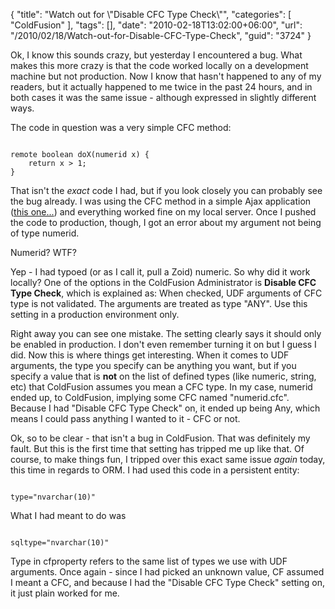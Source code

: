 {
	"title": "Watch out for \\\"Disable CFC Type Check\\\"",
	"categories": [
		"ColdFusion"
	],
	"tags": [],
	"date": "2010-02-18T13:02:00+06:00",
	"url": "/2010/02/18/Watch-out-for-Disable-CFC-Type-Check",
	"guid": "3724"
}

Ok, I know this sounds crazy, but yesterday I encountered a bug. What makes this more crazy is that the code worked locally on a development machine but not production. Now I know that hasn't happened to any of my readers, but it actually  happened to me twice in the past 24 hours, and in both cases it was the same issue - although expressed in slightly different ways. 

The code in question was a very simple CFC method:

<code>
remote boolean doX(numerid x) {
    return x &gt; 1;
}
</code>

That isn't the <i>exact</i> code I had, but if you look closely you can probably see the bug already. I was using the CFC method in a simple Ajax application (<a href="http://www.raymondcamden.com/index.cfm/2010/2/18/A-Simple-Class-SchedulingConflict-Handler-built-with-ColdFusion-and-jQuery">this one...</a>) and everything worked fine on my local server. Once I pushed the code to production, though, I got an error about my argument not being of type numerid. 

Numerid? WTF?

Yep - I had typoed (or as I call it, pull a Zoid) numeric. So why did it work locally? One of the options in the ColdFusion Administrator is <b>Disable CFC Type Check</b>, which is explained as: When checked, UDF arguments of CFC type is not validated. The arguments are treated as type "ANY". Use this setting in a production environment only.

Right away you can see one mistake. The setting clearly says it should only be enabled in production. I don't even remember turning it on but I guess I did. Now this is where things get interesting. When it comes to UDF arguments, the type you specify can be anything you want, but if you specify a value that is <b>not</b> on the list of defined types (like numeric, string, etc) that ColdFusion assumes you mean a CFC type. In my case, numerid ended up, to ColdFusion, implying some CFC named "numerid.cfc". Because I had "Disable CFC Type Check" on, it ended up being Any, which means I could pass anything I wanted to it - CFC or not.

Ok, so to be clear - that isn't a bug in ColdFusion. That was definitely my fault. But this is the first time that setting has tripped me up like that. Of course, to make things fun, I tripped over this exact same issue <i>again</i> today, this time in regards to ORM. I had used this code in a persistent entity:

<code>
type="nvarchar(10)"
</code>

What I had meant to do was

<code>
sqltype="nvarchar(10)"
</code>

Type in cfproperty refers to the same list of types we use with UDF arguments. Once again - since I had picked an unknown value, CF assumed I meant a CFC, and because I had the "Disable CFC Type Check" setting on, it just plain worked for me.